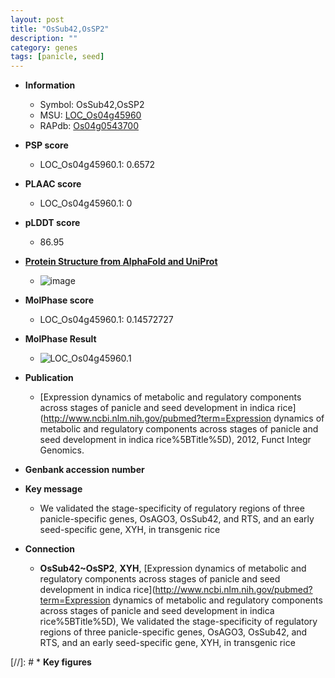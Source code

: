 ```yaml
---
layout: post
title: "OsSub42,OsSP2"
description: ""
category: genes
tags: [panicle, seed]
---
```


* **Information**  
    + Symbol: OsSub42,OsSP2  
    + MSU: [LOC_Os04g45960](http://rice.plantbiology.msu.edu/cgi-bin/ORF_infopage.cgi?orf=LOC_Os04g45960)  
    + RAPdb: [Os04g0543700](http://rapdb.dna.affrc.go.jp/viewer/gbrowse_details/irgsp1?name=Os04g0543700)  

* **PSP score**  
    + LOC_Os04g45960.1: 0.6572 

* **PLAAC score**  
    + LOC_Os04g45960.1: 0 

* **pLDDT score**
    + 86.95

* **[Protein Structure from AlphaFold and UniProt](https://www.uniprot.org/uniprotkb/Q0JBB7/entry#structure)**
    + ![image](https://ricepsp.github.io/images/Q0/AF-Q0JBB7-F1.png)

* **MolPhase score**
    + LOC_Os04g45960.1: 0.14572727

* **MolPhase Result**
    + ![LOC_Os04g45960.1](https://304243504.github.io/Pictures/LOC_Os04g/LOC_Os04g45960.1.png)

* **Publication**  
    + [Expression dynamics of metabolic and regulatory components across stages of panicle and seed development in indica rice](http://www.ncbi.nlm.nih.gov/pubmed?term=Expression dynamics of metabolic and regulatory components across stages of panicle and seed development in indica rice%5BTitle%5D), 2012, Funct Integr Genomics.

* **Genbank accession number**  

* **Key message**  
    + We validated the stage-specificity of regulatory regions of three panicle-specific genes, OsAGO3, OsSub42, and RTS, and an early seed-specific gene, XYH, in transgenic rice

* **Connection**  
    + __OsSub42~OsSP2__, __XYH__, [Expression dynamics of metabolic and regulatory components across stages of panicle and seed development in indica rice](http://www.ncbi.nlm.nih.gov/pubmed?term=Expression dynamics of metabolic and regulatory components across stages of panicle and seed development in indica rice%5BTitle%5D), We validated the stage-specificity of regulatory regions of three panicle-specific genes, OsAGO3, OsSub42, and RTS, and an early seed-specific gene, XYH, in transgenic rice

[//]: # * **Key figures**  


